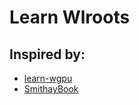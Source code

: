 # Learn Wlroots

## Inspired by:
- [learn-wgpu](https://github.com/sotrh/learn-wgpu)
- [SmithayBook](https://github.com/Smithay/book/tree/0.30-book)

